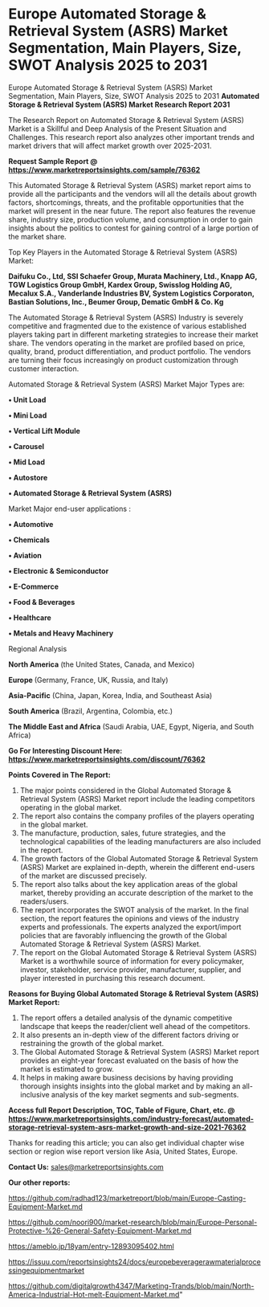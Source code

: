 # Europe Automated Storage & Retrieval System (ASRS) Market Segmentation, Main Players, Size, SWOT Analysis 2025 to 2031
 Europe Automated Storage & Retrieval System (ASRS) Market Segmentation, Main Players, Size, SWOT Analysis 2025 to 2031
<strong>Automated Storage & Retrieval System (ASRS) Market Research Report 2031</strong>

The Research Report on Automated Storage & Retrieval System (ASRS) Market is a Skillful and Deep Analysis of the Present Situation and Challenges. This research report also analyzes other important trends and market drivers that will affect market growth over 2025-2031.

<strong>Request Sample Report @ <a href=https://www.marketreportsinsights.com/sample/76362>https://www.marketreportsinsights.com/sample/76362</a></strong>

This Automated Storage & Retrieval System (ASRS) market report aims to provide all the participants and the vendors will all the details about growth factors, shortcomings, threats, and the profitable opportunities that the market will present in the near future. The report also features the revenue share, industry size, production volume, and consumption in order to gain insights about the politics to contest for gaining control of a large portion of the market share.

Top Key Players in the Automated Storage & Retrieval System (ASRS) Market:

<strong>Daifuku Co., Ltd, SSI Schaefer Group, Murata Machinery, Ltd., Knapp AG, TGW Logistics Group GmbH, Kardex Group, Swisslog Holding AG, Mecalux S.A., Vanderlande Industries BV, System Logistics Corporaton, Bastian Solutions, Inc., Beumer Group, Dematic GmbH & Co. Kg</strong>

The Automated Storage & Retrieval System (ASRS) Industry is severely competitive and fragmented due to the existence of various established players taking part in different marketing strategies to increase their market share. The vendors operating in the market are profiled based on price, quality, brand, product differentiation, and product portfolio. The vendors are turning their focus increasingly on product customization through customer interaction.

Automated Storage & Retrieval System (ASRS) Market Major Types are:

<strong>• Unit Load

• Mini Load

• Vertical Lift Module

• Carousel

• Mid Load

• Autostore

• Automated Storage & Retrieval System (ASRS)</strong>

Market Major end-user applications :

<strong>• Automotive

• Chemicals

• Aviation

• Electronic & Semiconductor

• E-Commerce

• Food & Beverages

• Healthcare

• Metals and Heavy Machinery</strong>

Regional Analysis

</u><strong><b>North America</b></strong> (the United States, Canada, and Mexico)

<strong><b>Europe </b></strong>(Germany, France, UK, Russia, and Italy)

<strong><b>Asia-Pacific</b></strong> (China, Japan, Korea, India, and Southeast Asia)

<strong><b>South America</b></strong> (Brazil, Argentina, Colombia, etc.)

<strong><b>The Middle East and Africa</b></strong> (Saudi Arabia, UAE, Egypt, Nigeria, and South Africa)

<strong>Go For Interesting Discount Here: <a href=https://www.marketreportsinsights.com/discount/76362>https://www.marketreportsinsights.com/discount/76362</a></strong>

<strong>Points Covered in The Report:</strong>
<ol>
  <li>The major points considered in the Global Automated Storage & Retrieval System (ASRS) Market report include the leading competitors operating in the global market.</li>
  <li>The report also contains the company profiles of the players operating in the global market.</li>
  <li>The manufacture, production, sales, future strategies, and the technological capabilities of the leading manufacturers are also included in the report.</li>
  <li>The growth factors of the Global Automated Storage & Retrieval System (ASRS) Market are explained in-depth, wherein the different end-users of the market are discussed precisely.</li>
  <li>The report also talks about the key application areas of the global market, thereby providing an accurate description of the market to the readers/users.</li>
  <li>The report incorporates the SWOT analysis of the market. In the final section, the report features the opinions and views of the industry experts and professionals. The experts analyzed the export/import policies that are favorably influencing the growth of the Global Automated Storage & Retrieval System (ASRS) Market.</li>
  <li>The report on the Global Automated Storage & Retrieval System (ASRS) Market is a worthwhile source of information for every policymaker, investor, stakeholder, service provider, manufacturer, supplier, and player interested in purchasing this research document.</li>
</ol>
<strong>Reasons for Buying Global Automated Storage & Retrieval System (ASRS) Market Report:</strong>

<ol>
  <li>The report offers a detailed analysis of the dynamic competitive landscape that keeps the reader/client well ahead of the competitors.</li>
  <li>It also presents an in-depth view of the different factors driving or restraining the growth of the global market.</li>
  <li>The Global Automated Storage & Retrieval System (ASRS) Market report provides an eight-year forecast evaluated on the basis of how the market is estimated to grow.</li>
  <li>It helps in making aware business decisions by having providing thorough insights insights into the global market and by making an all-inclusive analysis of the key market segments and sub-segments.</li>
</ol>
<strong>Access full Report Description, TOC, Table of Figure, Chart, etc. @ <a href=https://www.marketreportsinsights.com/industry-forecast/automated-storage-retrieval-system-asrs-market-growth-and-size-2021-76362>https://www.marketreportsinsights.com/industry-forecast/automated-storage-retrieval-system-asrs-market-growth-and-size-2021-76362</a></strong>


Thanks for reading this article; you can also get individual chapter wise section or region wise report version like Asia, United States, Europe.

<strong>Contact Us:</strong>
sales@marketreportsinsights.com

<strong>Our other reports:</strong>

<a href=https://github.com/radhad123/marketreport/blob/main/Europe-Casting-Equipment-Market.md>https://github.com/radhad123/marketreport/blob/main/Europe-Casting-Equipment-Market.md</a>

<a href=https://github.com/noori900/market-research/blob/main/Europe-Personal-Protective-%26-General-Safety-Equipment-Market.md>https://github.com/noori900/market-research/blob/main/Europe-Personal-Protective-%26-General-Safety-Equipment-Market.md</a>

<a href=https://ameblo.jp/18yam/entry-12893095402.html>https://ameblo.jp/18yam/entry-12893095402.html</a>

<a href=https://issuu.com/reportsinsights24/docs/europebeveragerawmaterialprocessingequipmentmarket>https://issuu.com/reportsinsights24/docs/europebeveragerawmaterialprocessingequipmentmarket</a>

<a href=https://github.com/digitalgrowth4347/Marketing-Trands/blob/main/North-America-Industrial-Hot-melt-Equipment-Market.md>https://github.com/digitalgrowth4347/Marketing-Trands/blob/main/North-America-Industrial-Hot-melt-Equipment-Market.md</a>"
